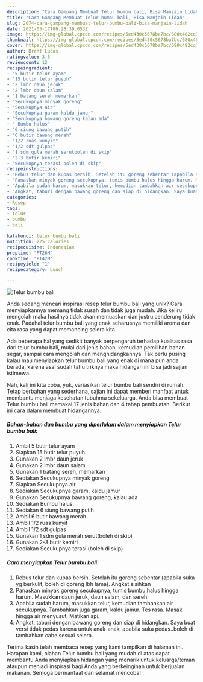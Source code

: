```yaml
---
description: "Cara Gampang Membuat Telur bumbu bali, Bisa Manjain Lidah"
title: "Cara Gampang Membuat Telur bumbu bali, Bisa Manjain Lidah"
slug: 2074-cara-gampang-membuat-telur-bumbu-bali-bisa-manjain-lidah
date: 2021-05-17T06:28:39.053Z
image: https://img-global.cpcdn.com/recipes/5ed430c5678ba7bc/680x482cq70/telur-bumbu-bali-foto-resep-utama.jpg
thumbnail: https://img-global.cpcdn.com/recipes/5ed430c5678ba7bc/680x482cq70/telur-bumbu-bali-foto-resep-utama.jpg
cover: https://img-global.cpcdn.com/recipes/5ed430c5678ba7bc/680x482cq70/telur-bumbu-bali-foto-resep-utama.jpg
author: Brent Lucas
ratingvalue: 3.5
reviewcount: 12
recipeingredient:
- "5 butir telur ayam"
- "15 butir telur puyuh"
- "2 lmbr daun jeruk"
- "2 lmbr daun salam"
- "1 batang sereh memarkan"
- "Secukupnya minyak goreng"
- "Secukupnya air"
- "Secukupnya garam kaldu jamur"
- "Secukupnya bawang goreng kalau ada"
- " Bumbu halus"
- "6 siung bawang putih"
- "6 butir bawang merah"
- "1/2 ruas kunyit"
- "1/2 sdt gulpas"
- "1 sdm gula merah serutboleh di skip"
- "2-3 butir kemiri"
- "Secukupnya terasi boleh di skip"
recipeinstructions:
- "Rebus telur dan kupas bersih. Setelah itu goreng sebentar (apabila suka yg berkulit, boleh di goreng lbh lama). Angkat sisihkan"
- "Panaskan minyak goreng secukupnya, tumis bumbu halus hingga harum. Masukkan daun jeruk, daun salam, dan sereh."
- "Apabila sudah harum, masukkan telur, kemudian tambahkan air secukupnya. Tambahkan juga garam, kaldu jamur. Tes rasa. Masak hingga air menyusut. Matikan api."
- "Angkat, taburi dengan bawang goreng dan siap di hidangkan. Saya buat versi tidak pedas karena untuk anak-anak, apabila suka pedas..boleh di tambahkan cabe sesuai selera."
categories:
- Resep
tags:
- telur
- bumbu
- bali

katakunci: telur bumbu bali 
nutrition: 225 calories
recipecuisine: Indonesian
preptime: "PT26M"
cooktime: "PT42M"
recipeyield: "1"
recipecategory: Lunch

---
```



![Telur bumbu bali](https://img-global.cpcdn.com/recipes/5ed430c5678ba7bc/680x482cq70/telur-bumbu-bali-foto-resep-utama.jpg)

Anda sedang mencari inspirasi resep telur bumbu bali yang unik? Cara menyiapkannya memang tidak susah dan tidak juga mudah. Jika keliru mengolah maka hasilnya tidak akan memuaskan dan justru cenderung tidak enak. Padahal telur bumbu bali yang enak seharusnya memiliki aroma dan cita rasa yang dapat memancing selera kita.

Ada beberapa hal yang sedikit banyak berpengaruh terhadap kualitas rasa dari telur bumbu bali, mulai dari jenis bahan, kemudian pemilihan bahan segar, sampai cara mengolah dan menghidangkannya. Tak perlu pusing kalau mau menyiapkan telur bumbu bali yang enak di mana pun anda berada, karena asal sudah tahu triknya maka hidangan ini bisa jadi sajian istimewa.




Nah, kali ini kita coba, yuk, variasikan telur bumbu bali sendiri di rumah. Tetap berbahan yang sederhana, sajian ini dapat memberi manfaat untuk membantu menjaga kesehatan tubuhmu sekeluarga. Anda bisa membuat Telur bumbu bali memakai 17 jenis bahan dan 4 tahap pembuatan. Berikut ini cara dalam membuat hidangannya.

<!--inarticleads1-->

##### Bahan-bahan dan bumbu yang diperlukan dalam menyiapkan Telur bumbu bali:

1. Ambil 5 butir telur ayam
1. Siapkan 15 butir telur puyuh
1. Gunakan 2 lmbr daun jeruk
1. Gunakan 2 lmbr daun salam
1. Gunakan 1 batang sereh, memarkan
1. Sediakan Secukupnya minyak goreng
1. Siapkan Secukupnya air
1. Sediakan Secukupnya garam, kaldu jamur
1. Gunakan Secukupnya bawang goreng, kalau ada
1. Sediakan  Bumbu halus:
1. Sediakan 6 siung bawang putih
1. Ambil 6 butir bawang merah
1. Ambil 1/2 ruas kunyit
1. Ambil 1/2 sdt gulpas
1. Gunakan 1 sdm gula merah serut(boleh di skip)
1. Gunakan 2-3 butir kemiri
1. Sediakan Secukupnya terasi (boleh di skip)




<!--inarticleads2-->

##### Cara menyiapkan Telur bumbu bali:

1. Rebus telur dan kupas bersih. Setelah itu goreng sebentar (apabila suka yg berkulit, boleh di goreng lbh lama). Angkat sisihkan
1. Panaskan minyak goreng secukupnya, tumis bumbu halus hingga harum. Masukkan daun jeruk, daun salam, dan sereh.
1. Apabila sudah harum, masukkan telur, kemudian tambahkan air secukupnya. Tambahkan juga garam, kaldu jamur. Tes rasa. Masak hingga air menyusut. Matikan api.
1. Angkat, taburi dengan bawang goreng dan siap di hidangkan. Saya buat versi tidak pedas karena untuk anak-anak, apabila suka pedas..boleh di tambahkan cabe sesuai selera.




Terima kasih telah membaca resep yang kami tampilkan di halaman ini. Harapan kami, olahan Telur bumbu bali yang mudah di atas dapat membantu Anda menyiapkan hidangan yang menarik untuk keluarga/teman ataupun menjadi inspirasi bagi Anda yang berkeinginan untuk berjualan makanan. Semoga bermanfaat dan selamat mencoba!
